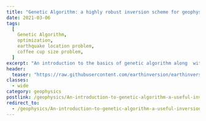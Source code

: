 ```yaml
---
title: "Genetic Algorithm: a highly robust inversion scheme for geophysical applications"
date: 2021-03-06
tags:
  [
    Genetic Algorithm,
    optimization,
    earthquake location problem,
    coffee cup size problem,
  ]
excerpt: "An introduction to the basics of genetic algorithm along  with a simple numerical example and solution of an earthquake location problem"
header:
  teaser: "https://raw.githubusercontent.com/earthinversion/earthinversion-images/main/images/intro-genetic-algorithm/killer-mosquito.webp"
classes:
  - wide
category: geophysics
postlink: /geophysics/An-introduction-to-genetic-algorithm-a-useful-inversion-scheme/
redirect_to:
  - /geophysics/An-introduction-to-genetic-algorithm-a-useful-inversion-scheme/
---
```

